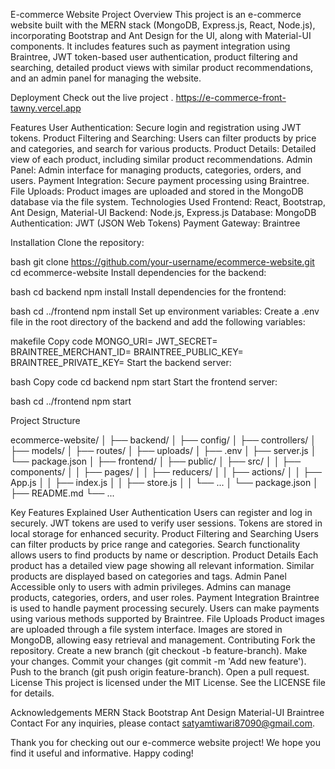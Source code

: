 
E-commerce Website Project
Overview
This project is an e-commerce website built with the MERN stack (MongoDB, Express.js, React, Node.js), incorporating Bootstrap and Ant Design for the UI, along with Material-UI components. It includes features such as payment integration using Braintree, JWT token-based user authentication, product filtering and searching, detailed product views with similar product recommendations, and an admin panel for managing the website.

Deployment
Check out the live project .
https://e-commerce-front-tawny.vercel.app

Features
User Authentication: Secure login and registration using JWT tokens.
Product Filtering and Searching: Users can filter products by price and categories, and search for various products.
Product Details: Detailed view of each product, including similar product recommendations.
Admin Panel: Admin interface for managing products, categories, orders, and users.
Payment Integration: Secure payment processing using Braintree.
File Uploads: Product images are uploaded and stored in the MongoDB database via the file system.
Technologies Used
Frontend: React, Bootstrap, Ant Design, Material-UI
Backend: Node.js, Express.js
Database: MongoDB
Authentication: JWT (JSON Web Tokens)
Payment Gateway: Braintree


Installation
Clone the repository:

bash
git clone https://github.com/your-username/ecommerce-website.git
cd ecommerce-website
Install dependencies for the backend:

bash
cd backend
npm install
Install dependencies for the frontend:

bash
cd ../frontend
npm install
Set up environment variables:
Create a .env file in the root directory of the backend and add the following variables:

makefile
Copy code
MONGO_URI=<Your MongoDB URI>
JWT_SECRET=<Your JWT Secret>
BRAINTREE_MERCHANT_ID=<Your Braintree Merchant ID>
BRAINTREE_PUBLIC_KEY=<Your Braintree Public Key>
BRAINTREE_PRIVATE_KEY=<Your Braintree Private Key>
Start the backend server:

bash
Copy code
cd backend
npm start
Start the frontend server:

bash
cd ../frontend
npm start


Project Structure

ecommerce-website/
│
├── backend/
│   ├── config/
│   ├── controllers/
│   ├── models/
│   ├── routes/
│   ├── uploads/
│   ├── .env
│   ├── server.js
│   └── package.json
│
├── frontend/
│   ├── public/
│   ├── src/
│   │   ├── components/
│   │   ├── pages/
│   │   ├── reducers/
│   │   ├── actions/
│   │   ├── App.js
│   │   ├── index.js
│   │   ├── store.js
│   │   └── ...
│   └── package.json
│
├── README.md
└── ...



Key Features Explained
User Authentication
Users can register and log in securely.
JWT tokens are used to verify user sessions.
Tokens are stored in local storage for enhanced security.
Product Filtering and Searching
Users can filter products by price range and categories.
Search functionality allows users to find products by name or description.
Product Details
Each product has a detailed view page showing all relevant information.
Similar products are displayed based on categories and tags.
Admin Panel
Accessible only to users with admin privileges.
Admins can manage products, categories, orders, and user roles.
Payment Integration
Braintree is used to handle payment processing securely.
Users can make payments using various methods supported by Braintree.
File Uploads
Product images are uploaded through a file system interface.
Images are stored in MongoDB, allowing easy retrieval and management.
Contributing
Fork the repository.
Create a new branch (git checkout -b feature-branch).
Make your changes.
Commit your changes (git commit -m 'Add new feature').
Push to the branch (git push origin feature-branch).
Open a pull request.
License
This project is licensed under the MIT License. See the LICENSE file for details.

Acknowledgements
MERN Stack
Bootstrap
Ant Design
Material-UI
Braintree
Contact
For any inquiries, please contact 
satyamtiwari87090@gmail.com.

Thank you for checking out our e-commerce website project! We hope you find it useful and informative. Happy coding!
